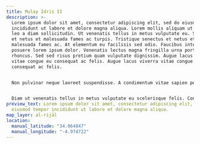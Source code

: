 ```yaml
---
title: Mulay Idris II
description: >-
  Lorem ipsum dolor sit amet, consectetur adipiscing elit, sed do eiusmod tempor
  incididunt ut labore et dolore magna aliqua. Lorem mollis aliquam ut porttitor
  leo a diam sollicitudin. Ut venenatis tellus in metus vulputate eu. Senectus
  et netus et malesuada fames ac turpis. Tristique senectus et netus et
  malesuada fames ac. At elementum eu facilisis sed odio. Faucibus interdum
  posuere lorem ipsum dolor. Venenatis lectus magna fringilla urna porttitor
  rhoncus. Sed sed risus pretium quam vulputate dignissim. Augue lacus viverra
  vitae congue eu consequat ac felis. Augue lacus viverra vitae congue eu
  consequat ac felis.


  Non pulvinar neque laoreet suspendisse. A condimentum vitae sapien pellentesque habitant. Odio aenean sed adipiscing diam. Velit dignissim sodales ut eu sem integer. Dui id ornare arcu odio. Id eu nisl nunc mi ipsum faucibus vitae aliquet nec. Enim neque volutpat ac tincidunt. A diam sollicitudin tempor id eu nisl nunc mi. Sed viverra tellus in hac. Id donec ultrices tincidunt arcu non. Dictum sit amet justo donec enim diam vulputate ut pharetra. Vel eros donec ac odio tempor orci dapibus ultrices. Senectus et netus et malesuada fames ac. Tincidunt arcu non sodales neque sodales.


  Diam ut venenatis tellus in metus vulputate eu scelerisque felis. Consectetur a erat nam at lectus urna duis convallis. Proin fermentum leo vel orci porta non. Facilisi nullam vehicula ipsum a arcu cursus. Orci sagittis eu volutpat odio facilisis. Egestas dui id ornare arcu odio ut sem nulla pharetra. Felis bibendum ut tristique et. Adipiscing elit duis tristique sollicitudin nibh. Vitae purus faucibus ornare suspendisse sed nisi lacus sed viverra. Convallis a cras semper auctor. Arcu non sodales neque sodales ut. Duis at consectetur lorem donec. Massa vitae tortor condimentum lacinia quis. Scelerisque eu ultrices vitae auctor. Tellus cras adipiscing enim eu turpis egestas pretium. Rhoncus est pellentesque elit ullamcorper dignissim cras tincidunt lobortis feugiat. Eget nunc scelerisque viverra mauris in aliquam. Proin fermentum leo vel orci porta non.
preview_text: Lorem ipsum dolor sit amet, consectetur adipiscing elit, sed do
  eiusmod tempor incididunt ut labore et dolore magna aliqua.
map_layer: al-rijāl
location:
  manual_latitude: "34.064847"
  manual_longitude: "-4.974722"
---
```

